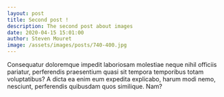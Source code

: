 ```yaml
---
layout: post
title: Second post !
description: The second post about images
date: 2020-04-15 15:01:00
author: Steven Mouret
image: /assets/images/posts/740-400.jpg
---
```


Consequatur doloremque impedit laboriosam molestiae neque nihil officiis pariatur, perferendis praesentium quasi sit tempora temporibus totam voluptatibus? A dicta ea enim eum expedita explicabo, harum modi nemo, nesciunt, perferendis quibusdam quos similique. Nam?

